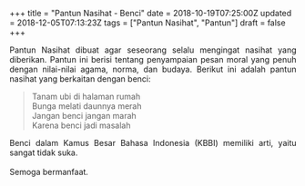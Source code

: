 +++
title = "Pantun Nasihat - Benci"
date = 2018-10-19T07:25:00Z
updated = 2018-12-05T07:13:23Z
tags = ["Pantun Nasihat", "Pantun"]
draft = false
+++

<div dir="ltr" style="text-align: left;" trbidi="on"><div style="text-align: justify;">Pantun Nasihat dibuat agar seseorang selalu mengingat nasihat yang diberikan. Pantun ini berisi tentang penyampaian pesan moral yang penuh dengan nilai-nilai agama, norma, dan budaya. Berikut ini adalah pantun nasihat yang berkaitan dengan benci:</div><blockquote class="tr_bq">Tanam ubi di halaman rumah<br />Bunga melati daunnya merah<br />Jangan benci jangan marah<br />Karena benci jadi masalah</blockquote><div style="text-align: justify;">Benci dalam Kamus Besar Bahasa Indonesia (KBBI) memiliki arti, yaitu sangat tidak suka.</div><div style="text-align: justify;"><br /></div><div style="text-align: justify;">Semoga bermanfaat.</div></div>
